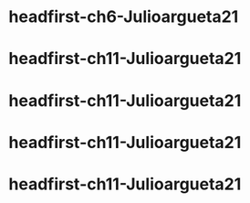 # headfirst-ch6-Julioargueta21
# headfirst-ch11-Julioargueta21
# headfirst-ch11-Julioargueta21
# headfirst-ch11-Julioargueta21
# headfirst-ch11-Julioargueta21
